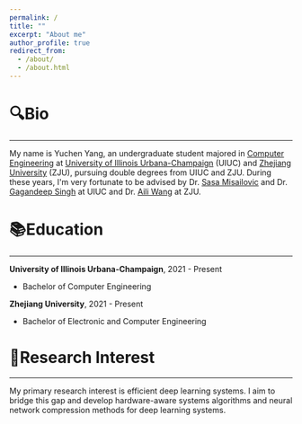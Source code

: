 ```yaml
---
permalink: /
title: ""
excerpt: "About me"
author_profile: true
redirect_from: 
  - /about/
  - /about.html
---
```


🔍Bio
======

***

My name is Yuchen Yang, an undergraduate student majored in [Computer Engineering](https://ece.illinois.edu/) at [University of Illinois Urbana-Champaign](https://illinois.edu/) (UIUC) and [Zhejiang University](https://www.zju.edu.cn/) (ZJU), pursuing double degrees from UIUC and ZJU. During these years, I'm very fortunate to be advised by Dr. [Sasa Misailovic](https://misailo.cs.illinois.edu/) and Dr. [Gagandeep Singh](https://ggndpsngh.github.io/)  at UIUC and Dr. [Aili Wang](https://person.zju.edu.cn/en/ailiwang) at ZJU.

📚Education
======

***

**University of Illinois Urbana-Champaign**, 2021 - Present
* Bachelor of Computer Engineering 

**Zhejiang University**, 2021 - Present
* Bachelor of Electronic and Computer Engineering

🔬Research Interest
======

***

My primary research interest is efficient deep learning systems. I aim to bridge this gap and develop hardware-aware systems algorithms and neural network compression methods for deep learning systems.

